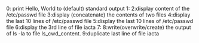 0: print Hello, World to (default) standard output
1:
2:display content of the /etc/passwd file
3:display (concatenate) the contents of two files
4:display the last 10 lines of /etc/passwd file
5:display the last 10 lines of /etc/passwd file
6:display the 3rd line of file iacta
7:
8:write(overwrite/create) the output of ls -la to file ls_cwd_content.
9:duplicate last line of file iacta
